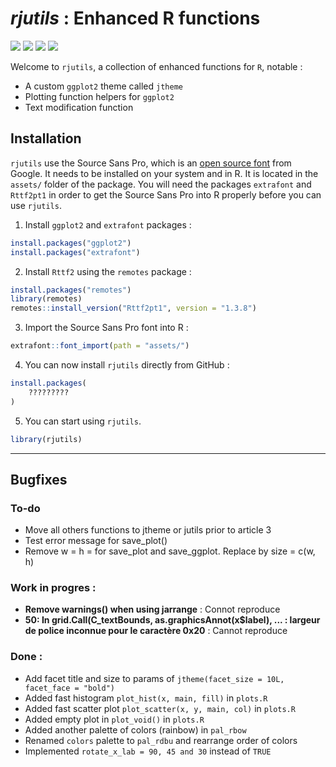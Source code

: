 ***rjutils*** : Enhanced R functions
================================================================================

![](https://img.shields.io/badge/life_cycle-maturing-blue)
![](https://img.shields.io/badge/release_version-0.1-blue)
![](https://img.shields.io/badge/docs-0%25-red)
![](https://img.shields.io/badge/tests-0%25-black)

Welcome to `rjutils`, a collection of enhanced functions for `R`, notable :

* A custom `ggplot2` theme called `jtheme`
* Plotting function helpers for `ggplot2`
* Text modification function


Installation
--------------------------------------------------------------------------------

`rjutils` use the Source Sans Pro, which is an [open source font](https://fonts.google.com/specimen/Source+Sans+Pro#standard-styles) from Google. It needs to be installed on your system and in R. It is located in the `assets/` folder of the package. You will need the packages `extrafont` and `Rttf2pt1` in order to get the Source Sans Pro into R properly before you can use `rjutils`.

1. Install `ggplot2` and `extrafont` packages :

```r
install.packages("ggplot2")
install.packages("extrafont")
```

2. Install `Rttf2` using the `remotes` package :

```r
install.packages("remotes")
library(remotes)
remotes::install_version("Rttf2pt1", version = "1.3.8")
```

3. Import the Source Sans Pro font into R :

```r
extrafont::font_import(path = "assets/")
```

4. You can now install `rjutils` directly from GitHub :

```r
install.packages(
    ?????????
)
```

5. You can start using `rjutils`.

```r
library(rjutils)
```

---

Bugfixes
--------------------------------------------------------------------------------


### To-do

- Move all others functions to jtheme or jutils prior to article 3
- Test error message for save_plot()
- Remove w = h = for save_plot and save_ggplot. Replace by size = c(w, h)

### Work in progres :

- **Remove warnings() when using jarrange** : Connot reproduce
- **50: In grid.Call(C_textBounds, as.graphicsAnnot(x$label),  ... : largeur de police inconnue pour le caractère 0x20** : Cannot reproduce

### Done :

- Add facet title and size to params of `jtheme(facet_size = 10L, facet_face = "bold")`
- Added fast histogram `plot_hist(x, main, fill)`  in `plots.R`
- Added fast scatter plot `plot_scatter(x, y, main, col)` in `plots.R`
- Added empty plot in `plot_void()` in `plots.R`
- Added another palette of colors (rainbow) in `pal_rbow`
- Renamed `colors` palette to `pal_rdbu` and rearrange order of colors
- Implemented `rotate_x_lab = 90, 45 and 30` instead of `TRUE`

